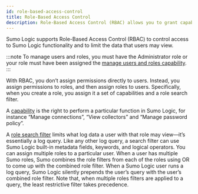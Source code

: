 ```yaml
---
id: role-based-access-control
title: Role-Based Access Control
description: Role-Based Access Control (RBAC) allows you to grant capabilities and access to data in Sumo Logic using roles.
---
```




Sumo Logic supports Role-Based Access Control (RBAC) to control access to Sumo Logic functionality and to limit the data that users may view.  

:::note
To manage users and roles, you must have the Administrator role or your role must have been assigned the [manage users and roles capability](role-capabilities.md).
:::

With RBAC, you don’t assign permissions directly to users. Instead, you assign permissions to roles, and then assign roles to users. Specifically, when you create a role, you assign it a set of capabilities and a role search filter. 

A [capability](role-capabilities.md) is the right to perform a particular function in Sumo Logic, for instance “Manage connections”, “View collectors” and “Manage password policy”. 

A [role search filter](construct-search-filter-for-role.md) limits what log data a user with that role may view—it’s essentially a log query. Like any other log query, a search filter can use Sumo Logic built-in metadata fields, keywords, and logical operators. You can assign multiple roles to a particular user. When a user has multiple Sumo roles, Sumo combines the role filters from each of the roles using OR to come up with the combined role filter. When a Sumo Logic user runs a log query, Sumo Logic silently prepends the user’s query with the user’s combined role filter. Note that, when multiple roles filters are applied to a query, the least restrictive filter takes precedence.  
